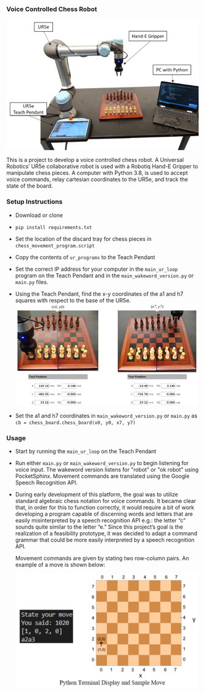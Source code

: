### Voice Controlled Chess Robot
![System Overview](https://raw.githubusercontent.com/will042/chess_robot/master/images/ChessRobot.png)

This is a project to develop a voice controlled chess robot. A Universal Robotics’ UR5e collaborative robot is used with a Robotiq Hand-E Gripper to manipulate chess pieces. A computer with Python 3.8, is used to accept voice commands, relay cartesian coordinates to the UR5e, and track the state of the board.


### Setup Instructions
* Download or clone
* `pip install requirements.txt`
* Set the location of the discard tray for chess pieces in `chess_movement_program.script`
* Copy the contents of `ur_programs` to the Teach Pendant
* Set the correct IP address for your computer in the `main_ur_loop` program on the Teach Pendant and in the `main_wakeword_version.py` or `main.py` files.

* Using the Teach Pendant, find the x-y coordinates of the a1 and h7 squares with respect to the base of the UR5e.
  ![Board Configuration](https://raw.githubusercontent.com/will042/chess_robot/master/images/BoardConfiguration.png)

* Set the a1 and h7 coordinates in `main_wakeword_version.py` or `main.py` as `cb = chess_board.chess_board(x0, y0, x7, y7)` 

### Usage
* Start by running the `main_ur_loop` on the Teach Pendant
* Run either `main.py` or `main_wakeword_version.py` to begin listening for voice input. The wakeword version listens for "robot" or "ok robot" using PocketSphinx. Movement commands are translated using the Google Speech Recognition API.
* During early development of this platform, the goal was to utilize standard algebraic chess notation for voice commands. It became clear that, in order for this to function correctly, it would require a bit of work developing a program capable of discerning words and letters that are easily misinterpreted by a speech recognition API e.g.: the letter “c” sounds quite similar to the letter “e.” Since this project’s goal is the realization of a feasibility prototype, it was decided to adapt a command grammar that could be more easily interpreted by a speech recognition API.

  Movement commands are given by stating two row-column pairs. An example of a move is shown below:
  
    ![Sample Move](https://raw.githubusercontent.com/will042/chess_robot/master/images/SampleMove.png)
